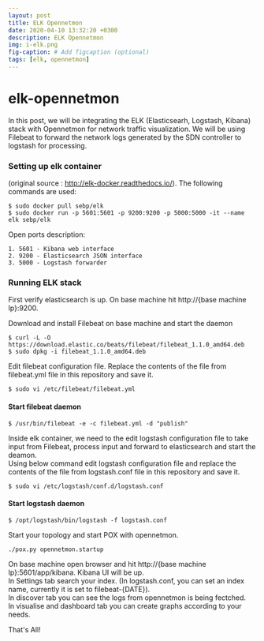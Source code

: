 ```yaml
---
layout: post
title: ELK Opennetmon
date: 2020-04-10 13:32:20 +0300
description: ELK Opennetmon
img: i-elk.png
fig-caption: # Add figcaption (optional)
tags: [elk, opennetmon]
---
```

# elk-opennetmon
In this post, we will be integrating the ELK (Elasticsearh, Logstash, Kibana) stack with Opennetmon for network traffic visualization. We will be using Filebeat to forward the network logs generated by the SDN controller to logstash for processing.

### Setting up elk container
(original source : http://elk-docker.readthedocs.io/). The following commands are used:
```
$ sudo docker pull sebp/elk
$ sudo docker run -p 5601:5601 -p 9200:9200 -p 5000:5000 -it --name elk sebp/elk
```
Open ports description:
```
1. 5601 - Kibana web interface
2. 9200 - Elasticsearch JSON interface
3. 5000 - Logstash forwarder
```

### Running ELK stack
First verify elasticsearch is up. On base machine hit http://{base machine Ip}:9200.

Download and install Filebeat on base machine and start the daemon
```
$ curl -L -O https://download.elastic.co/beats/filebeat/filebeat_1.1.0_amd64.deb
$ sudo dpkg -i filebeat_1.1.0_amd64.deb
```

Edit filebeat configuration file. Replace the contents of the file from filebeat.yml file in this repository and save it.
```
$ sudo vi /etc/filebeat/filebeat.yml
```

#### Start filebeat daemon
```
$ /usr/bin/filebeat -e -c filebeat.yml -d "publish"
```
Inside elk container, we need to the edit logstash configuration file to take input from Filebeat, process input and forward to elasticsearch and start the deamon.  
Using below command edit logstash configuration file and replace the contents of the file from logstash.conf file in this repository and save it.
```
$ sudo vi /etc/logstash/conf.d/logstash.conf
```
#### Start logstash daemon
```
$ /opt/logstash/bin/logstash -f logstash.conf
```
Start your topology and start POX with opennetmon.
```
./pox.py opennetmon.startup
```
On base machine open browser and hit http://{base machine Ip}:5601/app/kibana. Kibana UI will be up.  
In Settings tab search your index. (In logstash.conf, you can set an index name, currently it is set to filebeat-{DATE}).  
In discover tab you can see the logs from opennetmon is being fectched.  
In visualise and dashboard tab you can create graphs according to your needs.  

That's All!
